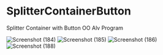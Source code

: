 # SplitterContainerButton
Splitter Container with Button OO Alv Program

![Screenshot (184)](https://user-images.githubusercontent.com/44570302/191023042-69578780-2859-4e5b-9661-eb5afe743468.png)
![Screenshot (185)](https://user-images.githubusercontent.com/44570302/191023057-72e1bd75-0d61-49e0-96ab-f7aba583e82d.png)
![Screenshot (186)](https://user-images.githubusercontent.com/44570302/191023102-974ddab0-08a9-49db-8150-d129394a4fd6.png)
![Screenshot (188)](https://user-images.githubusercontent.com/44570302/191023140-7965f20e-ddc6-4d49-9d7e-2e898ae1582a.png)
